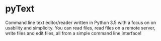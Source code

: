 # pyText
Command line text editor/reader written in Python 3.5 with a focus on on usability and simplicity. You can read files, read files on a remote server, write files and edit files, all from a simple command line interface!
